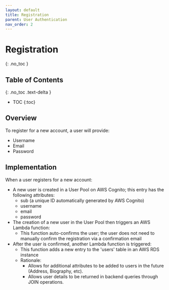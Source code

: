 ```yaml
---
layout: default
title: Registration
parent: User Authentication
nav_order: 2
---
```


# Registration
{: .no_toc }

## Table of Contents
{: .no_toc .text-delta }

- TOC
  {:toc}

## Overview
To register for a new account, a user will provide:
* Username
* Email
* Password

## Implementation
When a user registers for a new account:
* A new user is created in a User Pool on AWS Cognito; this entry has the following attributes:
    * sub (a unique ID automatically generated by AWS Cognito)
    * username
    * email
    * password
* The creation of a new user in the User Pool then triggers an AWS Lambda function:
    * This function auto-confirms the user; the user does not need to manually confirm the registration via a confirmation email
* After the user is confirmed, another Lambda function is triggered:
    * This function adds a new entry to the 'users' table in an AWS RDS instance
    * Rationale:
        * Allows for additional attributes to be added to users in the future (Address, Biography, etc).
        * Allows user details to be returned in backend queries through JOIN operations.